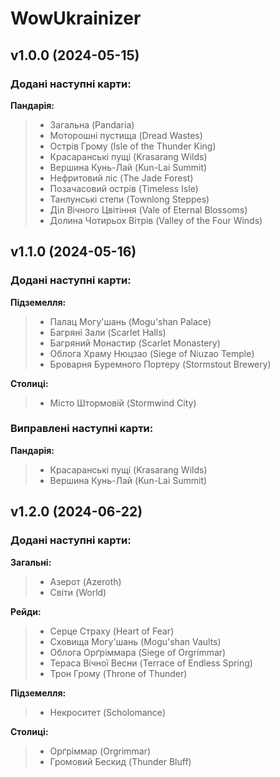 # WowUkrainizer

## v1.0.0 (2024-05-15)

### Додані наступні карти:
**Пандарія:** 
> * Загальна (Pandaria)
> * Моторошні пустища (Dread Wastes)
> * Острів Грому (Isle of the Thunder King)
> * Красаранські пущі (Krasarang Wilds)
> * Вершина Кунь-Лай (Kun-Lai Summit)
> * Нефритовий ліс (The Jade Forest)
> * Позачасовий острів (Timeless Isle)
> * Танлунські степи (Townlong Steppes)
> * Діл Вічного Цвітіння (Vale of Eternal Blossoms)
> * Долина Чотирьох Вітрів (Valley of the Four Winds)

## v1.1.0 (2024-05-16)

### Додані наступні карти:
**Підземелля:** 
> * Палац Могу'шань (Mogu'shan Palace)
> * Багряні Зали (Scarlet Halls)
> * Багряний Монастир (Scarlet Monastery)
> * Облога Храму Нюцзао (Siege of Niuzao Temple)
> * Броварня Буремного Портеру (Stormstout Brewery)

**Столиці:**
> * Місто Штормовій (Stormwind City)

### Виправлені наступні карти:
**Пандарія:** 
> * Красаранські пущі (Krasarang Wilds)
> * Вершина Кунь-Лай (Kun-Lai Summit)

## v1.2.0 (2024-06-22)

### Додані наступні карти:
**Загальні:**
> * Азерот (Azeroth) 
> * Світи (World)

**Рейди:** 
> * Серце Страху (Heart of Fear)
> * Сховища Могу'шань (Mogu'shan Vaults)
> * Облога Орґріммара (Siege of Orgrimmar)
> * Тераса Вічної Весни (Terrace of Endless Spring)
> * Трон Грому (Throne of Thunder)

**Підземелля:**
> * Некроситет (Scholomance)

**Столиці:**
> * Орґріммар (Orgrimmar)
> * Громовий Бескид (Thunder Bluff)